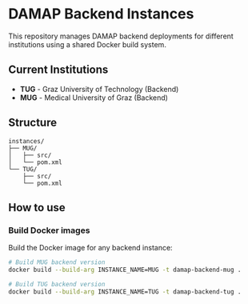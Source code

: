 # DAMAP Backend Instances

This repository manages DAMAP backend deployments for different institutions using a shared Docker build system.

## Current Institutions

- **TUG** - Graz University of Technology (Backend)
- **MUG** - Medical University of Graz (Backend)

## Structure

```
instances/
├── MUG/
│   ├── src/
│   └── pom.xml
└── TUG/
    ├── src/
    └── pom.xml
```

## How to use

### Build Docker images

Build the Docker image for any backend instance:

```bash
# Build MUG backend version
docker build --build-arg INSTANCE_NAME=MUG -t damap-backend-mug .

# Build TUG backend version  
docker build --build-arg INSTANCE_NAME=TUG -t damap-backend-tug .
```

